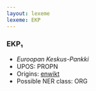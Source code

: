 ```yaml
---
layout: lexeme
lexeme: EKP
---
```


###  EKP₁

* _Euroopan Keskus-Pankki_
* UPOS:  PROPN
* Origins: [enwikt](https://en.wiktionary.org/wiki/EKP) 
* Possible NER class:  ORG

